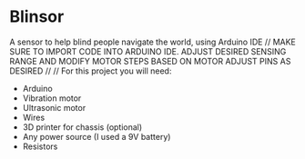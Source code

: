 # Blinsor
A sensor to help blind people navigate the world, using Arduino IDE
//
MAKE SURE TO IMPORT CODE INTO ARDUINO IDE.
ADJUST DESIRED SENSING RANGE AND MODIFY MOTOR STEPS BASED ON MOTOR
ADJUST PINS AS DESIRED 
//
//
For this project you will need:
- Arduino
- Vibration motor
- Ultrasonic motor
- Wires
- 3D printer for chassis (optional)
- Any power source (I used a 9V battery)
- Resistors
